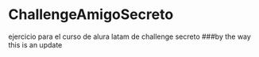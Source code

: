 # ChallengeAmigoSecreto
ejercicio para el curso de alura latam de challenge secreto
###by the way this is an update
